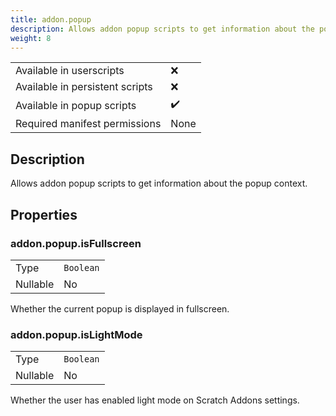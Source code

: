 ```yaml
---
title: addon.popup
description: Allows addon popup scripts to get information about the popup context.
weight: 8
---
```


| | |
|-|-|
| Available in userscripts | ❌ |
| Available in persistent scripts | ❌ |
| Available in popup scripts | ✔️ |
| Required manifest permissions | None |

## Description
Allows addon popup scripts to get information about the popup context.

## Properties
### addon.popup.isFullscreen
<table>
  <tr>
    <td>Type</td>
    <td><code>Boolean</code></td>
  </tr>
  <tr>
    <td>Nullable</td>
    <td>No</td> 
  </tr>
</table>

Whether the current popup is displayed in fullscreen.

### addon.popup.isLightMode
<table>
  <tr>
    <td>Type</td>
    <td><code>Boolean</code></td>
  </tr>
  <tr>
    <td>Nullable</td>
    <td>No</td> 
  </tr>
</table>

Whether the user has enabled light mode on Scratch Addons settings.